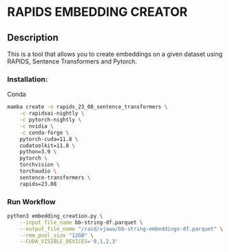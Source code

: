 # RAPIDS EMBEDDING CREATOR

## Description
This is a tool that allows you to create embeddings on a given dataset using RAPIDS, Sentence Transformers and Pytorch. 


### Installation:

Conda
```bash
mamba create -n rapids_23_08_sentence_transformers \
    -c rapidsai-nightly \
    -c pytorch-nightly \
    -c nvidia \
    -c conda-forge \
    pytorch-cuda=11.8 \
    cudatoolkit=11.8 \
    python=3.9 \
    pytorch \
    torchvision \
    torchaudio \
    sentence-transformers \
    rapids=23.08
```

### Run Workflow

```bash
python3 embedding_creation.py \
    --input_file_name bb-string-df.parquet \
    --output_file_name "/raid/vjawa/bb-string-embeddings-df.parquet" \
    --rmm_pool_size "12GB" \
    --CUDA_VISIBLE_DEVICES='0,1,2,3'
```